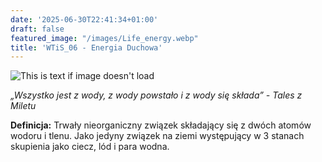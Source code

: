 ```yaml
---
date: '2025-06-30T22:41:34+01:00'
draft: false
featured_image: "/images/Life_energy.webp"
title: 'WTiS_06 - Energia Duchowa'
---
```


![This is text if image doesn't load](/images/ED2.png "nazwa")

*„Wszystko jest z wody, z wody powstało i z wody się składa” - Tales z Miletu*

**Definicja:**
Trwały nieorganiczny związek składający się z dwóch atomów wodoru i tlenu. Jako jedyny związek na ziemi występujący w 3 stanach skupienia jako ciecz, lód i para wodna.